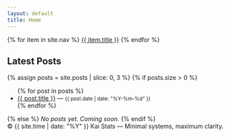 ```yaml
---
layout: default
title: Home
---
```


<div class="nav">
  {% for item in site.nav %}
    <a href="{{ item.url | relative_url }}">{{ item.title }}</a>
  {% endfor %}
</div>

## Latest Posts
<div class="section">
{% assign posts = site.posts | slice: 0, 3 %}
{% if posts.size > 0 %}
  <ul>
  {% for post in posts %}
    <li><a href="{{ post.url | relative_url }}">{{ post.title }}</a> — <small>{{ post.date | date: "%Y-%m-%d" }}</small></li>
  {% endfor %}
  </ul>
{% else %}
  <em>No posts yet. Coming soon.</em>
{% endif %}
</div>

<div class="site-footer">
© {{ site.time | date: "%Y" }} Kai Stats — Minimal systems, maximum clarity.
</div>
